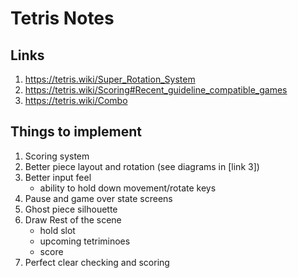 # Tetris Notes

## Links 
1. https://tetris.wiki/Super_Rotation_System
2. https://tetris.wiki/Scoring#Recent_guideline_compatible_games
3. https://tetris.wiki/Combo

## Things to implement
1. Scoring system
2. Better piece layout and rotation (see diagrams in [link 3])
3. Better input feel
    - ability to hold down movement/rotate keys
4. Pause and game over state screens
5. Ghost piece silhouette
6. Draw Rest of the scene 
    - hold slot
    - upcoming tetriminoes
    - score
7. Perfect clear checking and scoring
